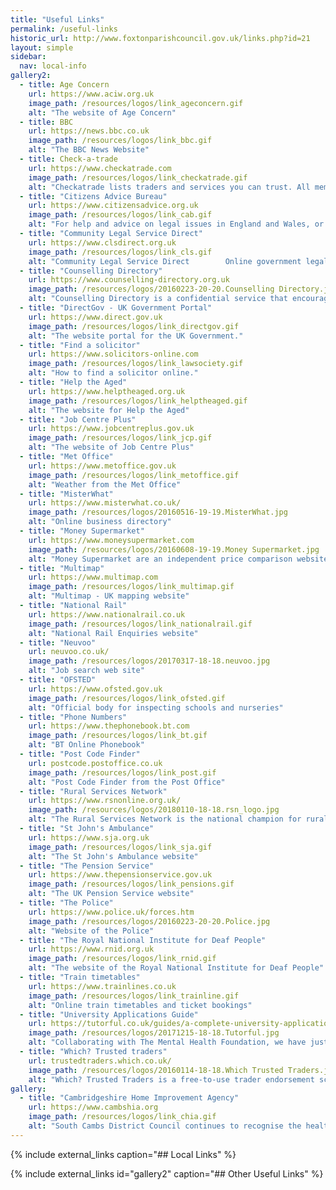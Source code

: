 ```yaml
---
title: "Useful Links"
permalink: /useful-links
historic_url: http://www.foxtonparishcouncil.gov.uk/links.php?id=21
layout: simple
sidebar:
  nav: local-info
gallery2:
  - title: Age Concern
    url: https://www.aciw.org.uk
    image_path: /resources/logos/link_ageconcern.gif
    alt: "The website of Age Concern"
  - title: BBC
    url: https://news.bbc.co.uk
    image_path: /resources/logos/link_bbc.gif
    alt: "The BBC News Website"
  - title: Check-a-trade
    url: https://www.checkatrade.com
    image_path: /resources/logos/link_checkatrade.gif
    alt: "Checkatrade lists traders and services you can trust. All members are Recommended, Vetted and Monitored. and meet our standards of trading"
  - title: "Citizens Advice Bureau"
    url: https://www.citizensadvice.org.uk
    image_path: /resources/logos/link_cab.gif
    alt: "For help and advice on legal issues in England and Wales, or for details of your local Citizens Advice Bureau"
  - title: "Community Legal Service Direct"
    url: https://www.clsdirect.org.uk
    image_path: /resources/logos/link_cls.gif
    alt: "Community Legal Service Direct	  	Online government legal information portal."
  - title: "Counselling Directory"
    url: https://www.counselling-directory.org.uk
    image_path: /resources/logos/20160223-20-20.Counselling Directory.jpg
    alt: "Counselling Directory is a confidential service that encourages those in distress to seek help. The directory contains information on many different types of distress, as well as articles, news, and events. To ensure the professionalism of our website, all counsellors have provided us with qualifications and insurance cover or proof of membership with a professional body."
  - title: "DirectGov - UK Government Portal"
    url: https://www.direct.gov.uk
    image_path: /resources/logos/link_directgov.gif
    alt: "The website portal for the UK Government."
  - title: "Find a solicitor"
    url: https://www.solicitors-online.com
    image_path: /resources/logos/link_lawsociety.gif
    alt: "How to find a solicitor online."
  - title: "Help the Aged"
    url: https://www.helptheaged.org.uk
    image_path: /resources/logos/link_helptheaged.gif
    alt: "The website for Help the Aged"
  - title: "Job Centre Plus"
    url: https://www.jobcentreplus.gov.uk
    image_path: /resources/logos/link_jcp.gif
    alt: "The website of Job Centre Plus"
  - title: "Met Office"
    url: https://www.metoffice.gov.uk
    image_path: /resources/logos/link_metoffice.gif
    alt: "Weather from the Met Office"
  - title: "MisterWhat"
    url: https://www.misterwhat.co.uk/
    image_path: /resources/logos/20160516-19-19.MisterWhat.jpg
    alt: "Online business directory"
  - title: "Money Supermarket"
    url: https://www.moneysupermarket.com
    image_path: /resources/logos/20160608-19-19.Money Supermarket.jpg
    alt: "Money Supermarket are an independent price comparison website regulated by the FCA and Ofgem."
  - title: "Multimap"
    url: https://www.multimap.com
    image_path: /resources/logos/link_multimap.gif
    alt: "Multimap - UK mapping website"
  - title: "National Rail"
    url: https://www.nationalrail.co.uk
    image_path: /resources/logos/link_nationalrail.gif
    alt: "National Rail Enquiries website"
  - title: "Neuvoo"
    url: neuvoo.co.uk/
    image_path: /resources/logos/20170317-18-18.neuvoo.jpg
    alt: "Job search web site"
  - title: "OFSTED"
    url: https://www.ofsted.gov.uk
    image_path: /resources/logos/link_ofsted.gif
    alt: "Official body for inspecting schools and nurseries"
  - title: "Phone Numbers"
    url: https://www.thephonebook.bt.com
    image_path: /resources/logos/link_bt.gif
    alt: "BT Online Phonebook"
  - title: "Post Code Finder"
    url: postcode.postoffice.co.uk
    image_path: /resources/logos/link_post.gif
    alt: "Post Code Finder from the Post Office"
  - title: "Rural Services Network"
    url: https://www.rsnonline.org.uk/
    image_path: /resources/logos/20180110-18-18.rsn_logo.jpg
    alt: "The Rural Services Network is the national champion for rural services, ensuring that people in rural areas have a strong voice. We are fighting for a fair deal for rural communities to maintain their social and economic viability for the benefit of the nation as a whole."
  - title: "St John's Ambulance"
    url: https://www.sja.org.uk
    image_path: /resources/logos/link_sja.gif
    alt: "The St John's Ambulance website"
  - title: "The Pension Service"
    url: https://www.thepensionservice.gov.uk
    image_path: /resources/logos/link_pensions.gif
    alt: "The UK Pension Service website"
  - title: "The Police"
    url: https://www.police.uk/forces.htm
    image_path: /resources/logos/20160223-20-20.Police.jpg
    alt: "Website of the Police"
  - title: "The Royal National Institute for Deaf People"
    url: https://www.rnid.org.uk
    image_path: /resources/logos/link_rnid.gif
    alt: "The website of the Royal National Institute for Deaf People"
  - title: "Train timetables"
    url: https://www.trainlines.co.uk
    image_path: /resources/logos/link_trainline.gif
    alt: "Online train timetables and ticket bookings"
  - title: "University Applications Guide"
    url: https://tutorful.co.uk/guides/a-complete-university-application-guide-more-offers-no-more-stress
    image_path: /resources/logos/20171215-18-18.Tutorful.jpg
    alt: "Collaborating with The Mental Health Foundation, we have just published a University Applications Guide aimed at helping all of these students, and ultimately allowing them to focus on what matters most - learning during such a critical school year and maintaining good mental health!"
  - title: "Which? Trusted traders"
    url: trustedtraders.which.co.uk/
    image_path: /resources/logos/20160114-18-18.Which Trusted Traders.jpg
    alt: "Which? Trusted Traders is a free-to-use trader endorsement scheme helping consumers find reputable and local traders. It recognises reputable and trustworthy traders who successfully pass our thorough assessment process, giving consumers confidence and peace of mind when hiring a tradesman."
gallery:
  - title: "Cambridgeshire Home Improvement Agency"
    url: https://www.cambshia.org
    image_path: /resources/logos/link_chia.gif
    alt: "South Cambs District Council continues to recognise the health and social benefits of enabling our residents to live in a home that meets their needs, especially as those needs change, so we’d like to take the opportunity to remind residents that we have funding available for adaptations and essential repairs. For adaptations, residents should initially contact Cambridgeshire Direct on 0345 0455202  who will, if needed, arrange an Occupational Therapy Assessment.<br>Cambs Home Improvement Agency formed in 2012 as a partnership between 3 local district councils - customers requiring help with work such as roofing repairs, damp work, replacement windows and doors or new boilers are encouraged to contact the agency for information about what is available."
---
```


{% include external_links caption="## Local Links" %}

{% include external_links id="gallery2" caption="## Other Useful Links" %}

